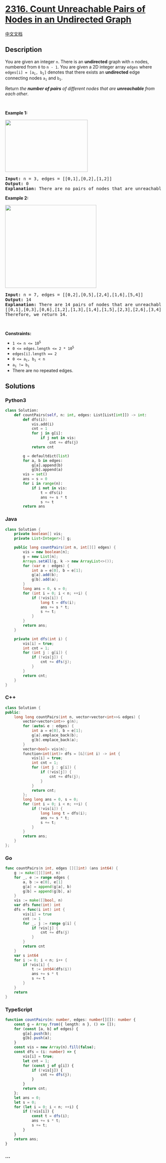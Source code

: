 # [2316. Count Unreachable Pairs of Nodes in an Undirected Graph](https://leetcode.com/problems/count-unreachable-pairs-of-nodes-in-an-undirected-graph)

[中文文档](/solution/2300-2399/2316.Count%20Unreachable%20Pairs%20of%20Nodes%20in%20an%20Undirected%20Graph/README.md)

## Description

<p>You are given an integer <code>n</code>. There is an <strong>undirected</strong> graph with <code>n</code> nodes, numbered from <code>0</code> to <code>n - 1</code>. You are given a 2D integer array <code>edges</code> where <code>edges[i] = [a<sub>i</sub>, b<sub>i</sub>]</code> denotes that there exists an <strong>undirected</strong> edge connecting nodes <code>a<sub>i</sub></code> and <code>b<sub>i</sub></code>.</p>

<p>Return <em>the <strong>number of pairs</strong> of different nodes that are <strong>unreachable</strong> from each other</em>.</p>

<p>&nbsp;</p>
<p><strong class="example">Example 1:</strong></p>
<img alt="" src="https://fastly.jsdelivr.net/gh/doocs/leetcode@main/solution/2300-2399/2316.Count%20Unreachable%20Pairs%20of%20Nodes%20in%20an%20Undirected%20Graph/images/tc-3.png" style="width: 267px; height: 169px;" />
<pre>
<strong>Input:</strong> n = 3, edges = [[0,1],[0,2],[1,2]]
<strong>Output:</strong> 0
<strong>Explanation:</strong> There are no pairs of nodes that are unreachable from each other. Therefore, we return 0.
</pre>

<p><strong class="example">Example 2:</strong></p>
<img alt="" src="https://fastly.jsdelivr.net/gh/doocs/leetcode@main/solution/2300-2399/2316.Count%20Unreachable%20Pairs%20of%20Nodes%20in%20an%20Undirected%20Graph/images/tc-2.png" style="width: 295px; height: 269px;" />
<pre>
<strong>Input:</strong> n = 7, edges = [[0,2],[0,5],[2,4],[1,6],[5,4]]
<strong>Output:</strong> 14
<strong>Explanation:</strong> There are 14 pairs of nodes that are unreachable from each other:
[[0,1],[0,3],[0,6],[1,2],[1,3],[1,4],[1,5],[2,3],[2,6],[3,4],[3,5],[3,6],[4,6],[5,6]].
Therefore, we return 14.
</pre>

<p>&nbsp;</p>
<p><strong>Constraints:</strong></p>

<ul>
	<li><code>1 &lt;= n &lt;= 10<sup>5</sup></code></li>
	<li><code>0 &lt;= edges.length &lt;= 2 * 10<sup>5</sup></code></li>
	<li><code>edges[i].length == 2</code></li>
	<li><code>0 &lt;= a<sub>i</sub>, b<sub>i</sub> &lt; n</code></li>
	<li><code>a<sub>i</sub> != b<sub>i</sub></code></li>
	<li>There are no repeated edges.</li>
</ul>

## Solutions

<!-- tabs:start -->

### **Python3**

```python
class Solution:
    def countPairs(self, n: int, edges: List[List[int]]) -> int:
        def dfs(i):
            vis.add(i)
            cnt = 1
            for j in g[i]:
                if j not in vis:
                    cnt += dfs(j)
            return cnt

        g = defaultdict(list)
        for a, b in edges:
            g[a].append(b)
            g[b].append(a)
        vis = set()
        ans = s = 0
        for i in range(n):
            if i not in vis:
                t = dfs(i)
                ans += s * t
                s += t
        return ans
```

### **Java**

```java
class Solution {
    private boolean[] vis;
    private List<Integer>[] g;

    public long countPairs(int n, int[][] edges) {
        vis = new boolean[n];
        g = new List[n];
        Arrays.setAll(g, k -> new ArrayList<>());
        for (var e : edges) {
            int a = e[0], b = e[1];
            g[a].add(b);
            g[b].add(a);
        }
        long ans = 0, s = 0;
        for (int i = 0; i < n; ++i) {
            if (!vis[i]) {
                long t = dfs(i);
                ans += s * t;
                s += t;
            }
        }
        return ans;
    }

    private int dfs(int i) {
        vis[i] = true;
        int cnt = 1;
        for (int j : g[i]) {
            if (!vis[j]) {
                cnt += dfs(j);
            }
        }
        return cnt;
    }
}
```

### **C++**

```cpp
class Solution {
public:
    long long countPairs(int n, vector<vector<int>>& edges) {
        vector<vector<int>> g(n);
        for (auto& e : edges) {
            int a = e[0], b = e[1];
            g[a].emplace_back(b);
            g[b].emplace_back(a);
        }
        vector<bool> vis(n);
        function<int(int)> dfs = [&](int i) -> int {
            vis[i] = true;
            int cnt = 1;
            for (int j : g[i]) {
                if (!vis[j]) {
                    cnt += dfs(j);
                }
            }
            return cnt;
        };
        long long ans = 0, s = 0;
        for (int i = 0; i < n; ++i) {
            if (!vis[i]) {
                long long t = dfs(i);
                ans += s * t;
                s += t;
            }
        }
        return ans;
    }
};
```

### **Go**

```go
func countPairs(n int, edges [][]int) (ans int64) {
	g := make([][]int, n)
	for _, e := range edges {
		a, b := e[0], e[1]
		g[a] = append(g[a], b)
		g[b] = append(g[b], a)
	}
	vis := make([]bool, n)
	var dfs func(int) int
	dfs = func(i int) int {
		vis[i] = true
		cnt := 1
		for _, j := range g[i] {
			if !vis[j] {
				cnt += dfs(j)
			}
		}
		return cnt
	}
	var s int64
	for i := 0; i < n; i++ {
		if !vis[i] {
			t := int64(dfs(i))
			ans += s * t
			s += t
		}
	}
	return
}
```

### **TypeScript**

```ts
function countPairs(n: number, edges: number[][]): number {
    const g = Array.from({ length: n }, () => []);
    for (const [a, b] of edges) {
        g[a].push(b);
        g[b].push(a);
    }
    const vis = new Array(n).fill(false);
    const dfs = (i: number) => {
        vis[i] = true;
        let cnt = 1;
        for (const j of g[i]) {
            if (!vis[j]) {
                cnt += dfs(j);
            }
        }
        return cnt;
    };
    let ans = 0;
    let s = 0;
    for (let i = 0; i < n; ++i) {
        if (!vis[i]) {
            const t = dfs(i);
            ans += s * t;
            s += t;
        }
    }
    return ans;
}
```

### **...**

```

```

<!-- tabs:end -->
